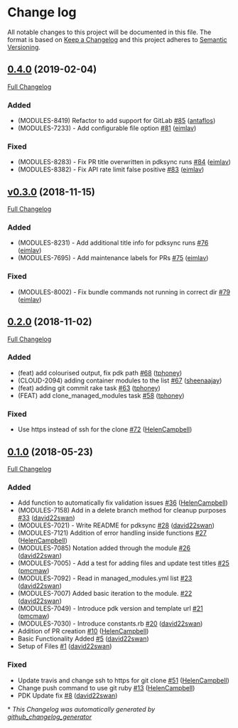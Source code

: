 # Change log

All notable changes to this project will be documented in this file. The format is based on [Keep a Changelog](http://keepachangelog.com/en/1.0.0/) and this project adheres to [Semantic Versioning](http://semver.org).

## [0.4.0](https://github.com/puppetlabs/pdksync/tree/0.4.0) (2019-02-04)

[Full Changelog](https://github.com/puppetlabs/pdksync/compare/v0.3.0...0.4.0)

### Added

- \(MODULES-8419\) Refactor to add support for GitLab [\#85](https://github.com/puppetlabs/pdksync/pull/85) ([antaflos](https://github.com/antaflos))
- \(MODULES-7233\) - Add configurable file option [\#81](https://github.com/puppetlabs/pdksync/pull/81) ([eimlav](https://github.com/eimlav))

### Fixed

- \(MODULES-8283\) - Fix PR title overwritten in pdksync runs [\#84](https://github.com/puppetlabs/pdksync/pull/84) ([eimlav](https://github.com/eimlav))
- \(MODULES-8382\) - Fix API rate limit false positive [\#83](https://github.com/puppetlabs/pdksync/pull/83) ([eimlav](https://github.com/eimlav))

## [v0.3.0](https://github.com/puppetlabs/pdksync/tree/v0.3.0) (2018-11-15)

[Full Changelog](https://github.com/puppetlabs/pdksync/compare/0.2.0...v0.3.0)

### Added

- \(MODULES-8231\) - Add additional title info for pdksync runs [\#76](https://github.com/puppetlabs/pdksync/pull/76) ([eimlav](https://github.com/eimlav))
- \(MODULES-7695\) - Add maintenance labels for PRs [\#75](https://github.com/puppetlabs/pdksync/pull/75) ([eimlav](https://github.com/eimlav))

### Fixed

- \(MODULES-8002\) - Fix bundle commands not running in correct dir [\#79](https://github.com/puppetlabs/pdksync/pull/79) ([eimlav](https://github.com/eimlav))

## [0.2.0](https://github.com/puppetlabs/pdksync/tree/0.2.0) (2018-11-02)

[Full Changelog](https://github.com/puppetlabs/pdksync/compare/0.1.0...0.2.0)

### Added

- \(feat\) add colourised output, fix pdk path [\#68](https://github.com/puppetlabs/pdksync/pull/68) ([tphoney](https://github.com/tphoney))
- \(CLOUD-2094\) adding container modules to the list [\#67](https://github.com/puppetlabs/pdksync/pull/67) ([sheenaajay](https://github.com/sheenaajay))
- \(feat\) adding git commit rake task [\#63](https://github.com/puppetlabs/pdksync/pull/63) ([tphoney](https://github.com/tphoney))
- \(FEAT\) add clone\_managed\_modules task [\#58](https://github.com/puppetlabs/pdksync/pull/58) ([tphoney](https://github.com/tphoney))

### Fixed

- Use https instead of ssh for the clone [\#72](https://github.com/puppetlabs/pdksync/pull/72) ([HelenCampbell](https://github.com/HelenCampbell))

## [0.1.0](https://github.com/puppetlabs/pdksync/tree/0.1.0) (2018-05-23)

[Full Changelog](https://github.com/puppetlabs/pdksync/compare/73bf282b297781bc26562bfb51b91b4f7b1632d1...0.1.0)

### Added

- Add function to automatically fix validation issues [\#36](https://github.com/puppetlabs/pdksync/pull/36) ([HelenCampbell](https://github.com/HelenCampbell))
- \(MODULES-7158\) Add in a delete branch method for cleanup purposes [\#33](https://github.com/puppetlabs/pdksync/pull/33) ([david22swan](https://github.com/david22swan))
- \(MODULES-7021\) - Write README for pdksync [\#28](https://github.com/puppetlabs/pdksync/pull/28) ([david22swan](https://github.com/david22swan))
- \(MODULES-7121\) Addition of error handling inside functions [\#27](https://github.com/puppetlabs/pdksync/pull/27) ([HelenCampbell](https://github.com/HelenCampbell))
- \(MODULES-7085\) Notation added through the module [\#26](https://github.com/puppetlabs/pdksync/pull/26) ([david22swan](https://github.com/david22swan))
- \(MODULES-7005\) - Add a test for adding files and update test titles [\#25](https://github.com/puppetlabs/pdksync/pull/25) ([pmcmaw](https://github.com/pmcmaw))
- \(MODULES-7092\) - Read in managed\_modules.yml list [\#23](https://github.com/puppetlabs/pdksync/pull/23) ([david22swan](https://github.com/david22swan))
- \(MODULES-7007\) Added basic iteration to the module. [\#22](https://github.com/puppetlabs/pdksync/pull/22) ([david22swan](https://github.com/david22swan))
- \(MODULES-7049\) - Introduce pdk version and template url [\#21](https://github.com/puppetlabs/pdksync/pull/21) ([pmcmaw](https://github.com/pmcmaw))
- \(MODULES-7030\) - Introduce constants.rb [\#20](https://github.com/puppetlabs/pdksync/pull/20) ([david22swan](https://github.com/david22swan))
- Addition of PR creation [\#10](https://github.com/puppetlabs/pdksync/pull/10) ([HelenCampbell](https://github.com/HelenCampbell))
- Basic Functionality Added [\#5](https://github.com/puppetlabs/pdksync/pull/5) ([david22swan](https://github.com/david22swan))
- Setup of Files [\#1](https://github.com/puppetlabs/pdksync/pull/1) ([david22swan](https://github.com/david22swan))

### Fixed

- Update travis and change ssh to https for git clone [\#51](https://github.com/puppetlabs/pdksync/pull/51) ([HelenCampbell](https://github.com/HelenCampbell))
- Change push command to use git ruby [\#13](https://github.com/puppetlabs/pdksync/pull/13) ([HelenCampbell](https://github.com/HelenCampbell))
- PDK Update fix [\#8](https://github.com/puppetlabs/pdksync/pull/8) ([david22swan](https://github.com/david22swan))



\* *This Changelog was automatically generated by [github_changelog_generator](https://github.com/github-changelog-generator/github-changelog-generator)*
